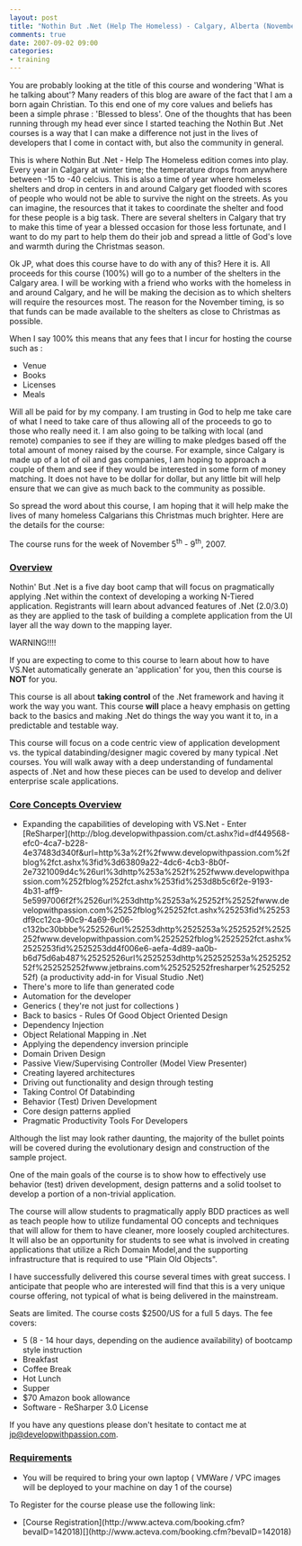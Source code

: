 ```yaml
---
layout: post
title: "Nothin But .Net (Help The Homeless) - Calgary, Alberta (November 5th - 9th)"
comments: true
date: 2007-09-02 09:00
categories:
- training
---
```


You are probably looking at the title of this course and wondering 'What is he talking about'? Many readers of this blog are aware of the fact that I am a born again Christian. To this end one of my core values and beliefs has been a simple phrase : 'Blessed to bless'. One of the thoughts that has been running through my head ever since I started teaching the Nothin But .Net courses is a way that I can make a difference not just in the lives of developers that I come in contact with, but also the community in general.

This is where Nothin But .Net - Help The Homeless edition comes into play. Every year in Calgary at winter time; the temperature drops from anywhere between -15 to -40 celcius. This is also a time of year where homeless shelters and drop in centers in and around Calgary get flooded with scores of people who would not be able to survive the night on the streets. As you can imagine, the resources that it takes to coordinate the shelter and food for these people is a big task. There are several shelters in Calgary that try to make this time of year a blessed occasion for those less fortunate, and I want to do my part to help them do their job and spread a little of God's love and warmth during the Christmas season.

Ok JP, what does this course have to do with any of this? Here it is. All proceeds for this course (100%) will go to a number of the shelters in the Calgary area. I will be working with a friend who works with the homeless in and around Calgary, and he will be making the decision as to which shelters will require the resources most. The reason for the November timing, is so that funds can be made available to the shelters as close to Christmas as possible. 

When I say 100% this means that any fees that I incur for hosting the course such as :
<ul>
<li>Venue</li>
<li>Books</li>
<li>Licenses</li>
<li>Meals</li></ul>

Will all be paid for by my company. I am trusting in God to help me take care of what I need to take care of thus allowing all of the proceeds to go to those who really need it. I am also going to be talking with local (and remote) companies to see if they are willing to make pledges based off the total amount of money raised by the course. For example, since Calgary is made up of a lot of oil and gas companies, I am hoping to approach a couple of them and see if they would be interested in some form of money matching. It does not have to be dollar for dollar, but any little bit will help ensure that we can give as much back to the community as possible.

So spread the word about this course, I am hoping that it will help make the lives of many homeless Calgarians this Christmas much brighter. Here are the details for the course:
<p class="itemBody">The course runs for the week of November 5<sup>th</sup> - 9<sup>th</sup>, 2007.
<h3><u>Overview</u></h3>
<p class="itemBody">Nothin' But .Net is a five day boot camp that will focus on pragmatically applying .Net within the context of developing a working N-Tiered application. Registrants will learn about advanced features of .Net (2.0/3.0) as they are applied to the task of building a complete application from the UI layer all the way down to the mapping layer. 
<p class="itemBody">WARNING!!!! 
<p class="itemBody">If you are expecting to come to this course to learn about how to have VS.Net automatically generate an 'application' for you, then this course is <b>NOT</b> for you. 
<p class="itemBody">This course is all about <b>taking control</b> of the .Net framework and having it work the way you want. This course <b>will</b> place a heavy emphasis on getting back to the basics and making .Net do things the way you want it to, in a predictable and testable way. 
<p class="itemBody">This course will focus on a code centric view of application development vs. the typical databinding/designer magic covered by many typical .Net courses. You will walk away with a deep understanding of fundamental aspects of .Net and how these pieces can be used to develop and deliver enterprise scale applications. 
<h3 class="itemBody"><u>Core Concepts Overview</u></h3>
<div class="itemBody">
<ul>
<li>Expanding the capabilities of developing with VS.Net - Enter [ReSharper](http://blog.developwithpassion.com/ct.ashx?id=df449568-efc0-4ca7-b228-4e37483d340f&url=http%3a%2f%2fwww.developwithpassion.com%2fblog%2fct.ashx%3fid%3d63809a22-4dc6-4cb3-8b0f-2e7321009d4c%26url%3dhttp%253a%252f%252fwww.developwithpassion.com%252fblog%252fct.ashx%253fid%253d8b5c6f2e-9193-4b31-aff9-5e5997006f2f%2526url%253dhttp%25253a%25252f%25252fwww.developwithpassion.com%25252fblog%25252fct.ashx%25253fid%25253df9cc12ca-90c9-4a69-9c06-c132bc30bbbe%252526url%25253dhttp%2525253a%2525252f%2525252fwww.developwithpassion.com%2525252fblog%2525252fct.ashx%2525253fid%2525253dd4f006e6-aefa-4d89-aa0b-b6d75d6ab487%25252526url%2525253dhttp%252525253a%252525252f%252525252fwww.jetbrains.com%252525252fresharper%252525252f)<font color="#0000ff"> </font>(a productivity add-in for Visual Studio .Net) </li>
<li>There's more to life than generated code </li>
<li>Automation for the developer </li>
<li>Generics ( they're not just for collections ) </li>
<li>Back to basics - Rules Of Good Object Oriented Design </li>
<li>Dependency Injection </li>
<li>Object Relational Mapping in .Net </li>
<li>Applying the dependency inversion principle </li>
<li>Domain Driven Design </li>
<li>Passive View/Supervising Controller (Model View Presenter) </li>
<li>Creating layered architectures </li>
<li>Driving out functionality and design through testing </li>
<li>Taking Control Of Databinding </li>
<li>Behavior (Test) Driven Development </li>
<li>Core design patterns applied </li>
<li>Pragmatic Productivity Tools For Developers</li></ul></div>
<p class="itemContents">Although the list may look rather daunting, the majority of the bullet points will be covered during the evolutionary design and construction of the sample project. 
<p class="itemContents">One of the main goals of the course is to show how to effectively use behavior (test) driven development, design patterns and a solid toolset to develop a portion of a non-trivial application. 
<p class="itemContents">The course will allow students to pragmatically apply BDD practices as well as teach people how to utilize fundamental OO concepts and techniques that will allow for them to have cleaner, more loosely coupled architectures. It will also be an opportunity for students to see what is involved in creating applications that utilize a Rich Domain Model,and the supporting infrastructure that is required to use "Plain Old Objects". 
<p class="itemContents">I have successfully delivered this course several times with great success. I anticipate that people who are interested will find that this is a very unique course offering, not typical of what is being delivered in the mainstream. 
<p class="itemContents">Seats are limited. The course costs $2500/US for a full 5 days. The fee covers: 
<div class="itemContents">
<ul>
<li>5 (8 - 14 hour days, depending on the audience availability) of bootcamp style instruction </li>
<li>Breakfast</li>
<li>Coffee Break</li>
<li>Hot Lunch</li>
<li>Supper</li>
<li>$70 Amazon book allowance</li>
<li>Software - ReSharper 3.0 License </li></ul></div>

If you have any questions please don't hesitate to contact me at [jp@developwithpassion.com](mailto:jp@developwithpassion.com).
<h3><u><strong>Requirements</strong></u></h3>
<ul>
<li>You will be required to bring your own laptop ( VMWare / VPC images will be deployed to your machine on day 1 of the course)</li></ul>

To Register for the course please use the following link:
<ul>
<li>[Course Registration](http://www.acteva.com/booking.cfm?bevaID=142018)[](http://www.acteva.com/booking.cfm?bevaID=142018)</li></ul>

 




